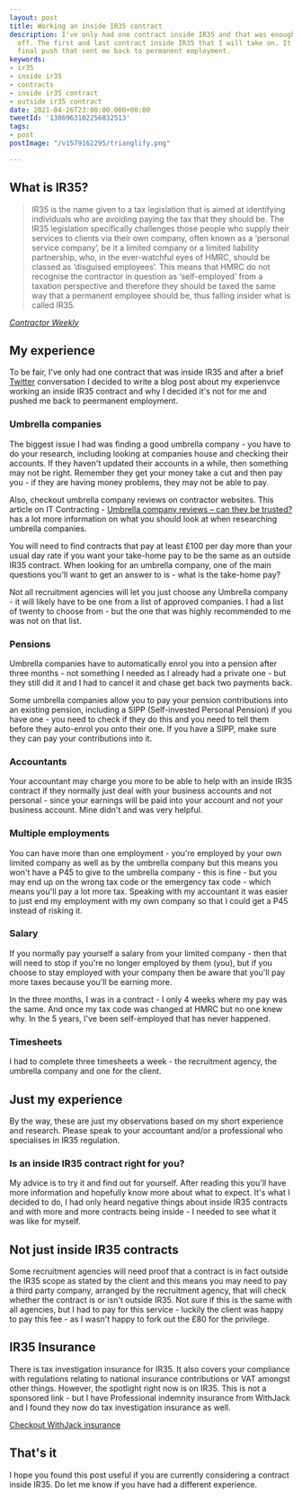 ```yaml
---
layout: post
title: Working an inside IR35 contract
description: I've only had one contract inside IR35 and that was enough to put me
  off. The first and last contract inside IR35 that I will take on. It was also the
  final push that sent me back to permanent employment.
keywords:
- ir35
- inside ir35
- contracts
- inside ir35 contract
- outside ir35 contract
date: 2021-04-26T23:00:00.000+00:00
tweetId: '1386963102256832513'
tags:
- post
postImage: "/v1579162295/trianglify.png"

---
```

## What is IR35?
>IR35 is the name given to a tax legislation that is aimed at identifying individuals who are avoiding paying the tax that they should be. The IR35 legislation specifically challenges those people who supply their services to clients via their own company, often known as a ‘personal service company’, be it a limited company or a limited liability partnership, who, in the ever-watchful eyes of HMRC, should be classed as ‘disguised employees’. This means that HMRC do not recognise the contractor in question as ‘self-employed’ from a taxation perspective and therefore they should be taxed the same way that a permanent employee should be, thus falling insider what is called IR35.

*[Contractor Weekly](https://www.contractorweekly.com/ir35/what-is-ir35/)*


## My experience
To be fair, I've only had one contract that was inside IR35 and after a brief [Twitter](https://twitter.com/_worknotes/status/1380147375285678081) conversation I decided to write a blog post about my experienvce working an inside IR35 contract and why I decided it's not for me and pushed me back to peermanent employment.

### Umbrella companies
The biggest issue I had was finding a good umbrella company - you have to do your research, including looking at companies house and checking their accounts. If they haven't updated their accounts in a while, then something may not be right. Remember they get your money take a cut and then pay you - if they are having money problems, they may not be able to pay.

Also, checkout umbrella company reviews on contractor websites. This article on IT Contracting - [Umbrella company reviews – can they be trusted?](https://www.itcontracting.com/umbrella-company-reviews-trust/) has a lot more information on what you should look at when researching umbrella companies.

You will need to find contracts that pay at least £100 per day more than your usual day rate if you want your take-home pay to be the same as an outside IR35 contract. When looking for an umbrella company, one of the main questions you'll want to get an answer to is - what is the take-home pay?

Not all recruitment agencies will let you just choose any Umbrella company - it will likely have to be one from a list of approved companies. I had a list of twenty to choose from - but the one that was highly recommended to me was not on that list.

### Pensions
Umbrella companies have to automatically enrol you into a pension after three months - not something I needed as I already had a private one - but they still did it and I had to cancel it and chase get back two payments back.

Some umbrella companies allow you to pay your pension contributions into an existing pension, including a SIPP (Self-invested Personal Pension) if you have one - you need to check if they do this and you need to tell them before they auto-enrol you onto their one. If you have a SIPP, make sure they can pay your contributions into it.

### Accountants
Your accountant may charge you more to be able to help with an inside IR35 contract if they normally just deal with your business accounts and not personal - since your earnings will be paid into your account and not your business account. Mine didn't and was very helpful.

### Multiple employments
You can have more than one employment - you're employed by your own limited company as well as by the umbrella company but this means you won't have a P45 to give to the umbrella company - this is fine - but you may end up on the wrong tax code or the emergency tax code - which means you'll pay a lot more tax. Speaking with my accountant it was easier to just end my employment with my own company so that I could get a P45 instead of risking it.

### Salary
If you normally pay yourself a salary from your limited company - then that will need to stop if you're no longer employed by them (you), but if you choose to stay employed with your company then be aware that you'll pay more taxes because you'll be earning more.

In the three months, I was in a contract - I only 4 weeks where my pay was the same. And once my tax code was changed at HMRC but no one knew why. In the 5 years, I've been self-employed that has never happened.

### Timesheets
I had to complete three timesheets a week - the recruitment agency, the umbrella company and one for the client.

## Just my experience
By the way, these are just my observations based on my short experience and research. Please speak to your accountant and/or a professional who specialises in IR35 regulation.

###  Is an inside IR35 contract right for you?
My advice is to try it and find out for yourself. After reading this you'll have more information and hopefully know more about what to expect. It's what I decided to do, I had only heard negative things about inside IR35 contracts and with more and more contracts being inside - I needed to see what it was like for myself.

## Not just inside IR35 contracts
Some recruitment agencies will need proof that a contract is in fact outside the IR35 scope as stated by the client and this means you may need to pay a third party company, arranged by the recruitment agency, that will check whether the contract is or isn't outside IR35. Not sure if this is the same with all agencies, but I had to pay for this service - luckily the client was happy to pay this fee - as I wasn't happy to fork out the £80 for the privilege.

## IR35 Insurance
There is tax investigation insurance for IR35. It also covers your compliance with regulations relating to national insurance contributions or VAT amongst other things. However, the spotlight right now is on IR35. This is not a sponsored link - but I have Professional indemnity insurance from WithJack and I found they now do tax investigation insurance as well.

[Checkout WithJack insurance](https://withjack.co.uk/insurance/2020/01/27/lowdown-on-ir35-insurance/)

## That's it
I hope you found this post useful if you are currently considering a contract inside IR35. Do let me know if you have had a different experience.
